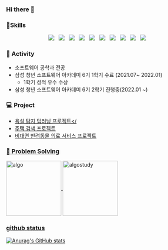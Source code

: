 ### Hi there 👋

### :muscle:Skills

<p align="center">
<img src="https://img.shields.io/badge/HTML5-E34F26?style=flat-square&logo=HTML5&logoColor=white"/></a> &nbsp
<img src="https://img.shields.io/badge/Java-FF6E6E?style=flat-square&logo=Java&logoColor=white"/></a> &nbsp
<img src="https://img.shields.io/badge/CSS3-1572B6?style=flat-square&logo=CSS3&logoColor=white"/></a> &nbsp
<img src="https://img.shields.io/badge/Spring-339933?style=flat-square&logo=spring&logoColor=white"/></a> &nbsp
<img src="https://img.shields.io/badge/JavaScript-F7DF1E?style=flat-square&logo=JavaScript&logoColor=white"/></a> &nbsp
<img src="https://img.shields.io/badge/Node.js-339933?style=flat-square&logo=Node.js&logoColor=white"/></a> &nbsp
<img src="https://img.shields.io/badge/MySQL-4479A1?style=flat-square&logo=MySQL&logoColor=white"/></a> &nbsp  
<img src="https://img.shields.io/badge/React-1572B6?style=flat-square&logo=React&logoColor=white"/></a> &nbsp 
<img src="https://img.shields.io/badge/Vue.js-339933?style=flat-square&logo=vue.js&logoColor=white"/></a> &nbsp 
<img src="https://img.shields.io/badge/MUI-1572B6?style=flat-square&logo=MUI&logoColor=white"/></a> &nbsp

### :punch: Activity

-   소프트웨어 공학과 전공
-   삼성 청년 소프트웨어 아카데미 6기 1학기 수료 (2021.07~ 2022.01)
    -   1학기 성적 우수 수상
-   삼성 청년 소프트웨어 아카데미 6기 2학기 진행중(2022.01 ~)

### :computer: Project

-   <a href="https://github.com/DawonPark/Capstone" title="capstone"> 욕설 탐지 딥러닝 프로젝트</
-   주택 검색 프로젝트
-   비대면 반려동물 의료 서비스 프로젝트


### :bookmark_tabs: Problem Solving

 <a href="https://github.com/DawonPark/Algorithm" title="algo">
         <img align="center"  height = "150px" src="https://github-readme-stats.vercel.app/api/pin/?username=DawonPark&repo=Algorithm&theme=buefy&show_icons=true&show_owner=true" alt="algo" />

 <a href="https://github.com/DawonPark/Problem_Solving_Jail" title="algostudy">
         <img align="center"  height = "150px" src="https://github-readme-stats.vercel.app/api/pin/?username=DawonPark&repo=Problem_Solving_Jail&theme=buefy&show_icons=true&show_owner=true" alt="algostudy" />

### github status

![Anurag's GitHub stats](https://github-readme-stats.vercel.app/api?username=DawonPark&show_icons=true&theme=radical)

<!--
**DawonPark/DawonPark** is a ✨ _special_ ✨ repository because its `README.md` (this file) appears on your GitHub profile.

Here are some ideas to get you started:

- 🔭 I’m currently working on ...
- 🌱 I’m currently learning ...
- 👯 I’m looking to collaborate on ...
- 🤔 I’m looking for help with ...
- 💬 Ask me about ...
- 📫 How to reach me: ...
- 😄 Pronouns: ...
- ⚡ Fun fact: ...
-->
